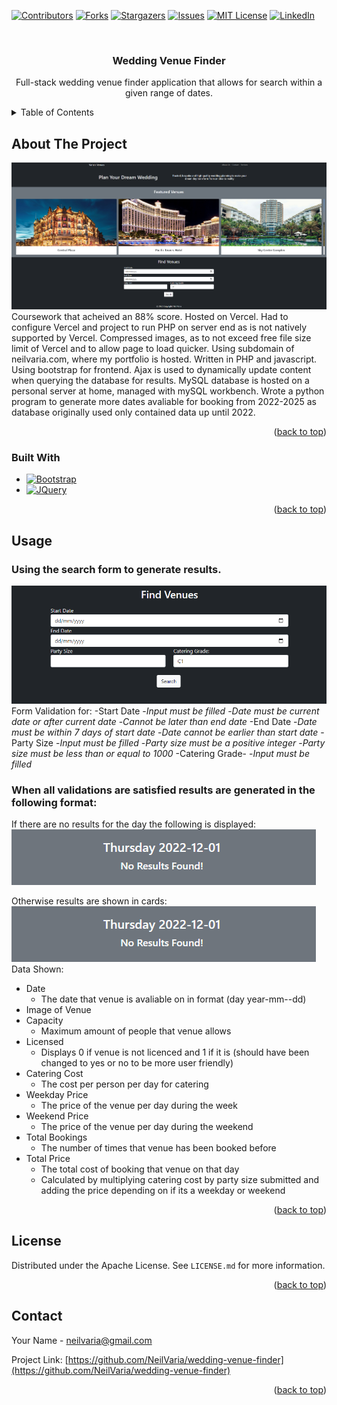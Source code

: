 <!-- Improved compatibility of back to top link: See: https://github.com/othneildrew/Best-README-Template/pull/73 -->

<a name="readme-top"></a>

<!--
*** Thanks for checking out the Best-README-Template. If you have a suggestion
*** that would make this better, please fork the repo and create a pull request
*** or simply open an issue with the tag "enhancement".
*** Don't forget to give the project a star!
*** Thanks again! Now go create something AMAZING! :D
-->

<!-- PROJECT SHIELDS -->
<!--
*** I'm using markdown "reference style" links for readability.
*** Reference links are enclosed in brackets [ ] instead of parentheses ( ).
*** See the bottom of this document for the declaration of the reference variables
*** for contributors-url, forks-url, etc. This is an optional, concise syntax you may use.
*** https://www.markdownguide.org/basic-syntax/#reference-style-links
-->

[![Contributors][contributors-shield]][contributors-url]
[![Forks][forks-shield]][forks-url]
[![Stargazers][stars-shield]][stars-url]
[![Issues][issues-shield]][issues-url]
[![MIT License][license-shield]][license-url]
[![LinkedIn][linkedin-shield]][linkedin-url]

<!-- PROJECT LOGO -->
<br />
<h3 align="center">Wedding Venue Finder</h3>

  <p align="center">
    Full-stack wedding venue finder application that allows for search within a given range of dates.
  </p>
</div>

<!-- TABLE OF CONTENTS -->
<details>
  <summary>Table of Contents</summary>
  <ol>
    <li>
      <a href="#about-the-project">About The Project</a>
      <ul>
        <li><a href="#built-with">Built With</a></li>
      </ul>
    </li>
    <li><a href="#usage">Usage</a></li>
    <li><a href="#license">License</a></li>
    <li><a href="#contact">Contact</a></li>
  </ol>
</details>

<!-- ABOUT THE PROJECT -->

## About The Project

[![Product Name Screen Shot][product-screenshot]](https://wedding-finder.neilvaria.com)
Coursework that acheived an 88% score.
Hosted on Vercel. Had to configure Vercel and project to run PHP on server end as is not natively supported by Vercel. Compressed images, as to not exceed free file size limit of Vercel and to allow page to load quicker. Using subdomain of neilvaria.com, where my portfolio is hosted.
Written in PHP and javascript. Using bootstrap for frontend. Ajax is used to dynamically update content when querying the database for results.
MySQL database is hosted on a personal server at home, managed with mySQL workbench. Wrote a python program to generate more dates avaliable for booking from 2022-2025 as database originally used only contained data up until 2022.

<p align="right">(<a href="#readme-top">back to top</a>)</p>

### Built With

- [![Bootstrap][bootstrap.com]][bootstrap-url]
- [![JQuery][jquery.com]][jquery-url]

<p align="right">(<a href="#readme-top">back to top</a>)</p>

<!-- USAGE EXAMPLES -->

## Usage

### Using the search form to generate results.

![search form image](images/screenshot_1.png)
Form Validation for:
-Start Date -_Input must be filled_ -_Date must be current date or after current date_ -_Cannot be later than end date_
-End Date -_Date must be within 7 days of start date_ -_Date cannot be earlier than start date_
-Party Size -_Input must be filled_ -_Party size must be a positive integer_ -_Party size must be less than or equal to 1000_
-Catering Grade- -_Input must be filled_

### When all validations are satisfied results are generated in the following format:

If there are no results for the day the following is displayed:
![no result image](images/screenshot_3.png)

Otherwise results are shown in cards:
![result image image](images/screenshot_3.png)
Data Shown:

- Date
  - The date that venue is avaliable on in format (day year-mm--dd)
- Image of Venue
- Capacity
  - Maximum amount of people that venue allows
- Licensed
  - Displays 0 if venue is not licenced and 1 if it is (should have been changed to yes or no to be more user friendly)
- Catering Cost
  - The cost per person per day for catering
- Weekday Price
  - The price of the venue per day during the week
- Weekend Price
  - The price of the venue per day during the weekend
- Total Bookings
  - The number of times that venue has been booked before
- Total Price
  - The total cost of booking that venue on that day
  - Calculated by multiplying catering cost by party size submitted and adding the price depending on if its a weekday or weekend

<p align="right">(<a href="#readme-top">back to top</a>)</p>

<!-- LICENSE -->

## License

Distributed under the Apache License. See `LICENSE.md` for more information.

<p align="right">(<a href="#readme-top">back to top</a>)</p>

<!-- CONTACT -->

## Contact

Your Name - neilvaria@gmail.com

Project Link: [https://github.com/NeilVaria/wedding-venue-finder](https://github.com/NeilVaria/wedding-venue-finder)

<p align="right">(<a href="#readme-top">back to top</a>)</p>

<!-- MARKDOWN LINKS & IMAGES -->
<!-- https://www.markdownguide.org/basic-syntax/#reference-style-links -->

[contributors-shield]: https://img.shields.io/github/contributors/NeilVaria/wedding-venue-finder.svg?style=for-the-badge
[contributors-url]: https://github.com/NeilVaria/wedding-venue-finder/graphs/contributors
[forks-shield]: https://img.shields.io/github/forks/NeilVaria/wedding-venue-finder.svg?style=for-the-badge
[forks-url]: https://github.com/NeilVaria/wedding-venue-finder/network/members
[stars-shield]: https://img.shields.io/github/stars/NeilVaria/wedding-venue-finder.svg?style=for-the-badge
[stars-url]: https://github.com/NeilVaria/wedding-venue-finder/stargazers
[issues-shield]: https://img.shields.io/github/issues/NeilVaria/wedding-venue-finder.svg?style=for-the-badge
[issues-url]: https://github.com/NeilVaria/wedding-venue-finder/issues
[license-shield]: https://img.shields.io/github/license/NeilVaria/wedding-venue-finder.svg?style=for-the-badge
[license-url]: https://github.com/NeilVaria/wedding-venue-finder/blob/master/LICENSE.txt
[linkedin-shield]: https://img.shields.io/badge/-LinkedIn-black.svg?style=for-the-badge&logo=linkedin&colorB=555
[linkedin-url]: https://linkedin.com/in/neil-varia
[product-screenshot]: images/screenshot.png
[next.js]: https://img.shields.io/badge/next.js-000000?style=for-the-badge&logo=nextdotjs&logoColor=white
[next-url]: https://nextjs.org/
[react.js]: https://img.shields.io/badge/React-20232A?style=for-the-badge&logo=react&logoColor=61DAFB
[react-url]: https://reactjs.org/
[vue.js]: https://img.shields.io/badge/Vue.js-35495E?style=for-the-badge&logo=vuedotjs&logoColor=4FC08D
[vue-url]: https://vuejs.org/
[angular.io]: https://img.shields.io/badge/Angular-DD0031?style=for-the-badge&logo=angular&logoColor=white
[angular-url]: https://angular.io/
[svelte.dev]: https://img.shields.io/badge/Svelte-4A4A55?style=for-the-badge&logo=svelte&logoColor=FF3E00
[svelte-url]: https://svelte.dev/
[laravel.com]: https://img.shields.io/badge/Laravel-FF2D20?style=for-the-badge&logo=laravel&logoColor=white
[laravel-url]: https://laravel.com
[bootstrap.com]: https://img.shields.io/badge/Bootstrap-563D7C?style=for-the-badge&logo=bootstrap&logoColor=white
[bootstrap-url]: https://getbootstrap.com
[jquery.com]: https://img.shields.io/badge/jQuery-0769AD?style=for-the-badge&logo=jquery&logoColor=white
[jquery-url]: https://jquery.com
